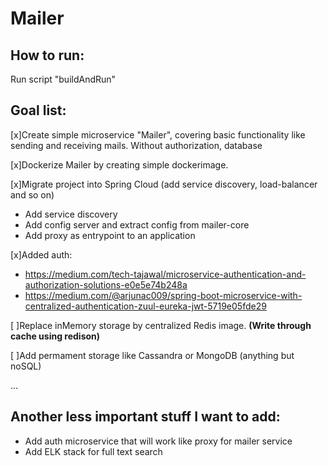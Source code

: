 # Mailer

## How to run:
Run script "buildAndRun"


## Goal list:

[x]Create simple microservice "Mailer", covering basic functionality like sending and receiving mails. Without authorization, database

[x]Dockerize Mailer by creating simple dockerimage.

[x]Migrate project into Spring Cloud (add service discovery, load-balancer and so on)

- Add service discovery
- Add config server and extract config from mailer-core
- Add proxy as entrypoint to an application

[x]Added auth: 

- https://medium.com/tech-tajawal/microservice-authentication-and-authorization-solutions-e0e5e74b248a
- https://medium.com/@arjunac009/spring-boot-microservice-with-centralized-authentication-zuul-eureka-jwt-5719e05fde29

[ ]Replace inMemory storage by centralized Redis image. **(Write through cache using redison)**

[ ]Add permament storage like Cassandra or MongoDB (anything but noSQL)

...

## Another less important stuff I want to add:
- Add auth microservice that will work like proxy for mailer service
- Add ELK stack for full text search
